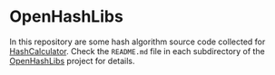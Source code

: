 # OpenHashLibs

In this repository are some hash algorithm source code collected for [HashCalculator](https://github.com/hrpzcf/HashCalculator). Check the `README.md` file in each subdirectory of the [OpenHashLibs](https://github.com/hrpzcf/OpenHashLibs) project for details.

